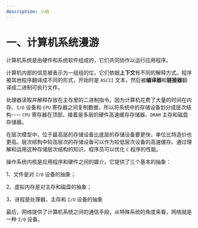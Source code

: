 ```yaml
---
description: 小结
---
```


# 一、计算机系统漫游

计算机系统是由硬件和系统软件组成的，它们共同协作以运行应用程序。

计算机内部的信息被表示为一组组的位，它们依据**上下文**有不同的解释方式。程序被其他程序翻译成不同的形式，开始时是 `ASCII` 文本，然后被**编译器**和**链接器**翻译成二进制可执行文件。

处理器读取并解释存放在主存里的二进制指令。因为计算机花费了大量的时间在内存、`I/O` 设备和 `CPU` 寄存器之间复制数据，所以将系统中的存储设备划分成层次结构---- `CPU` 寄存器在顶部，接着是多层的硬件高速缓存存储器、`DRAM` 主存和磁盘存储器。

在层次模型中，位于最高层的存储设备比底层的存储设备要更快，单位比特造价也更高。层次结构中较高层次的存储设备可以作为较低层次设备的高速缓存。通过理解和运用这种存储层次结构的知识，程序员可以优化 `C` 程序的性能。

操作系统内核是应用程序和硬件之间的媒介。它提供了三个基本的抽象：

1、文件是对 `I/O` 设备的抽象；

2、虚拟内存是对主存和磁盘的抽象；

3、进程是处理器，主存和 `I/O` 设备的抽象

最后，网络提供了计算机系统之间的通信手段，从特殊系统的角度来看，网络就是一种 `I/O` 设备。

